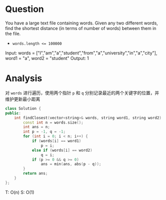 # Question
You have a large text file containing words. Given any two different words, find the shortest distance (in terms of number of words) between them in the file. 
-   `words.length <= 100000`

Input: words = ["I","am","a","student","from","a","university","in","a","city"], word1 = "a", word2 = "student"
Output: 1

# Analysis
对 `words` 进行遍历，使用两个指针 `p` 和 `q` 分别记录最近的两个关键字的位置，并维护更新最小距离
```cpp
class Solution {
public:
    int findClosest(vector<string>& words, string word1, string word2) {
        const int n = words.size();
        int ans = n;
        int p = -1, q = -1;
        for (int i = 0; i < n; i++) {
            if (words[i] == word1)
                p = i;
            else if (words[i] == word2)
                q = i;
            if (p >= 0 && q >= 0)
                ans = min(ans, abs(p - q));
        }
        return ans;
    }
};
```

T: O(n)
S: O(1)
